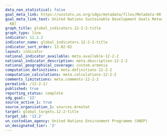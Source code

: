 ```yaml
---
data_non_statistical: false
goal_meta_link: https://unstats.un.org/sdgs/metadata/files/Metadata-08-04-02.pdf
goal_meta_link_text: United Nations Sustainable Development Goals Metadata (PDF 783
  KB)
graph_title: global_indicators.12-2-2-title
graph_type: line
indicator: 12.2.2
indicator_name: global_indicators.12-2-2-title
indicator_sort_order: 12-02-02
layout: indicator
national_indicator_available: meta.available-12-2-2
national_indicator_description: meta.description-12-2-2
national_geographical_coverage: custom.armenia
computation_definitions: meta.definitions-12-2-2
computation_calculations: meta.calculations-12-2-2
comments_limitations: meta.comments-12-2-2
permalink: /12-2-2/
published: true
reporting_status: complete
sdg_goal: '12'
source_active_1: true
source_organisation_1: sources.Armstat
target: global_targets.12-2-title
target_id: '12.2'
un_custodian_agency: United Nations Environment Programme (UNEP)
un_designated_tier: '2'
---
```

